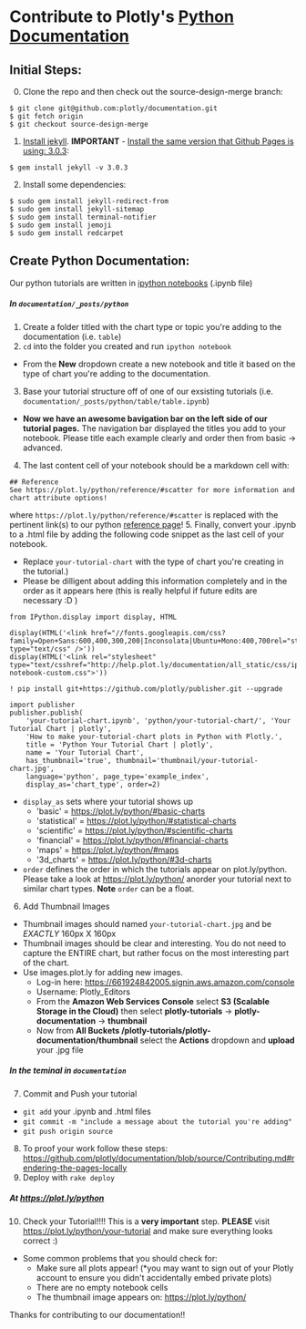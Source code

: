 # Contribute to Plotly's [Python Documentation](https://plot.ly/python/)
## Initial Steps:
0. Clone the repo and then check out the source-design-merge branch:

  ```
  $ git clone git@github.com:plotly/documentation.git
  $ git fetch origin
  $ git checkout source-design-merge
  ```
1. [Install jekyll](http://jekyllrb.com/docs/installation/). <b>IMPORTANT</b> - [Install the same version that Github Pages is using: 3.0.3](https://pages.github.com/versions/):

  ```
  $ gem install jekyll -v 3.0.3
  ```
2. Install some dependencies:

  ```
  $ sudo gem install jekyll-redirect-from
  $ sudo gem install jekyll-sitemap
  $ sudo gem install terminal-notifier
  $ sudo gem install jemoji
  $ sudo gem install redcarpet
  ```

## Create Python Documentation:
Our python tutorials are written in [ipython notebooks](http://ipython.org/notebook.html) (.ipynb file)
##### In `documentation/_posts/python`
1. Create a folder titled with the chart type or topic you're adding to the documentation (i.e. `table`)  
2. `cd` into the folder you created and run `ipython notebook`
  - From the <b>New</b> dropdown create a new notebook and title it based on the type of chart you're adding to the documentation.
3. Base your tutorial structure off of one of our exsisting tutorials (i.e. `documentation/_posts/python/table/table.ipynb`)
  - <b>Now we have an awesome bavigation bar on the left side of our tutorial pages.</b> The navigation bar displayed the titles you add to your notebook. Please title each example clearly and order then from basic -> advanced.
4. The last content cell of your notebook should be a markdown cell with: 
  ```
  ## Reference
  See https://plot.ly/python/reference/#scatter for more information and chart attribute options!
  ```
  where `https://plot.ly/python/reference/#scatter` is replaced with the pertinent link(s) to our python [reference page](https://plot.ly/python/reference/)!
5. Finally, convert your .ipynb to a .html file by adding the following code snippet as the last cell of your notebook.
  - Replace `your-tutorial-chart` with the type of chart you're creating in the tutorial.) 
  - Please be dilligent about adding this information completely and in the order as it appears here (this is really helpful if future edits are necessary :D )

  ```
  from IPython.display import display, HTML
      
  display(HTML('<link href="//fonts.googleapis.com/css?family=Open+Sans:600,400,300,200|Inconsolata|Ubuntu+Mono:400,700rel="stylesheet" type="text/css" />'))
  display(HTML('<link rel="stylesheet" type="text/csshref="http://help.plot.ly/documentation/all_static/css/ipython-notebook-custom.css">'))
      
  ! pip install git+https://github.com/plotly/publisher.git --upgrade
          
  import publisher
  publisher.publish(
      'your-tutorial-chart.ipynb', 'python/your-tutorial-chart/', 'Your Tutorial Chart | plotly',
      'How to make your-tutorial-chart plots in Python with Plotly.',
      title = 'Python Your Tutorial Chart | plotly',
      name = 'Your Tutorial Chart',
      has_thumbnail='true', thumbnail='thumbnail/your-tutorial-chart.jpg', 
      language='python', page_type='example_index',
      display_as='chart_type', order=2)  
  ```
  - `display_as` sets where your tutorial shows up 
    - 'basic' = https://plot.ly/python/#basic-charts
    - 'statistical' = https://plot.ly/python/#statistical-charts
    - 'scientific' = https://plot.ly/python/#scientific-charts
    - 'financial' = https://plot.ly/python/#financial-charts
    - 'maps' = https://plot.ly/python/#maps
    - '3d_charts' = https://plot.ly/python/#3d-charts
  - `order` defines the order in which the tutorials appear on plot.ly/python. Please take a look at https://plot.ly/python/ anorder your tutorial next to similar chart types. <b>Note</b> `order` can be a float.
  
6. Add Thumbnail Images
  - Thumbnail images should named `your-tutorial-chart.jpg` and be *EXACTLY* 160px X 160px
  - Thumbnail images should be clear and interesting. You do not need to capture the ENTIRE chart, but rather focus on the most interesting part of the chart. 
  - Use images.plot.ly for adding new images. 
    - Log-in here: https://661924842005.signin.aws.amazon.com/console
    - Username: Plotly_Editors
    - From the <b>Amazon Web Services Console</b> select <b>S3 (Scalable Storage in the Cloud)</b> then select <b>plotly-tutorials</b> -> <b>plotly-documentation</b> -> <b>thumbnail</b>
    - Now from <b>All Buckets /plotly-tutorials/plotly-documentation/thumbnail</b> select the <b>Actions</b> dropdown and <b>upload</b> your .jpg file
    
##### In the teminal in `documentation`
7. Commit and Push your tutorial
  - `git add` your .ipynb and .html files
  - `git commit -m "include a message about the tutorial you're adding"`
  - `git push origin source`

8. To proof your work follow these steps: https://github.com/plotly/documentation/blob/source/Contributing.md#rendering-the-pages-locally 
9. Deploy with `rake deploy`

##### At https://plot.ly/python
10. Check your Tutorial!!!! This is a <b>very important</b> step.
  <b>PLEASE</b> visit https://plot.ly/python/your-tutorial and make sure everything looks correct :)

  - Some common problems that you should check for:
    - Make sure all plots appear! (*you may want to sign out of your Plotly account to ensure you didn't accidentally embed private plots)
    - There are no empty notebook cells
    - The thumbnail image appears on: https://plot.ly/python/ 


Thanks for contributing to our documentation!!
